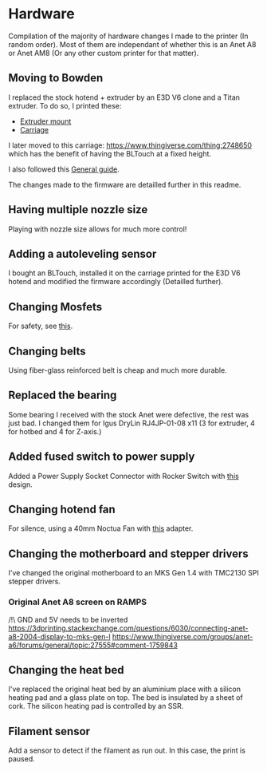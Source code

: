 # Hardware

Compilation of the majority of hardware changes I made to the printer (In random order). Most of them are independant of whether this is an Anet A8 or Anet AM8 (Or any other custom printer for that matter).

## Moving to Bowden

I replaced the stock hotend + extruder by an E3D V6 clone and a Titan extruder. To do so, I printed these:

- [Extruder mount](https://www.thingiverse.com/thing:2253855)
- [Carriage](https://www.thingiverse.com/thing:2668564)

I later moved to this carriage:
https://www.thingiverse.com/thing:2748650
which has the benefit of having the BLTouch at a fixed height.

I also followed this [General guide](https://www.thingiverse.com/thing:2268994).

The changes made to the firmware are detailled further in this readme.

## Having multiple nozzle size

Playing with nozzle size allows for much more control!

## Adding a autoleveling sensor

I bought an BLTouch, installed it on the carriage printed for the E3D V6 hotend and modified the firmware accordingly (Detailled further).

## Changing Mosfets

For safety, see [this](https://3dprint.wiki/reprap/electronics/heatbed_mosfet).

## Changing belts

Using fiber-glass reinforced belt is cheap and much more durable.

## Replaced the bearing

Some bearing I received with the stock Anet were defective, the rest was just bad. I changed them for Igus DryLin RJ4JP-01-08 x11 (3 for extruder, 4 for hotbed and 4 for Z-axis.)

## Added fused switch to power supply

Added a Power Supply Socket Connector with Rocker Switch with [this](https://www.thingiverse.com/thing:2320216) design.

## Changing hotend fan

For silence, using a 40mm Noctua Fan with [this](https://www.thingiverse.com/thing:2748800/comments) adapter.

## Changing the motherboard and stepper drivers

I've changed the original motherboard to an MKS Gen 1.4 with TMC2130 SPI stepper drivers.

### Original Anet A8 screen on RAMPS

/!\ GND and 5V needs to be inverted
https://3dprinting.stackexchange.com/questions/6030/connecting-anet-a8-2004-display-to-mks-gen-l
https://www.thingiverse.com/groups/anet-a6/forums/general/topic:27555#comment-1759843

## Changing the heat bed

I've replaced the original heat bed by an aluminium place with a silicon heating pad and a glass plate on top. The bed is insulated by a sheet of cork. The silicon heating pad is controlled by an SSR.

## Filament sensor

Add a sensor to detect if the filament as run out. In this case, the print is paused.
